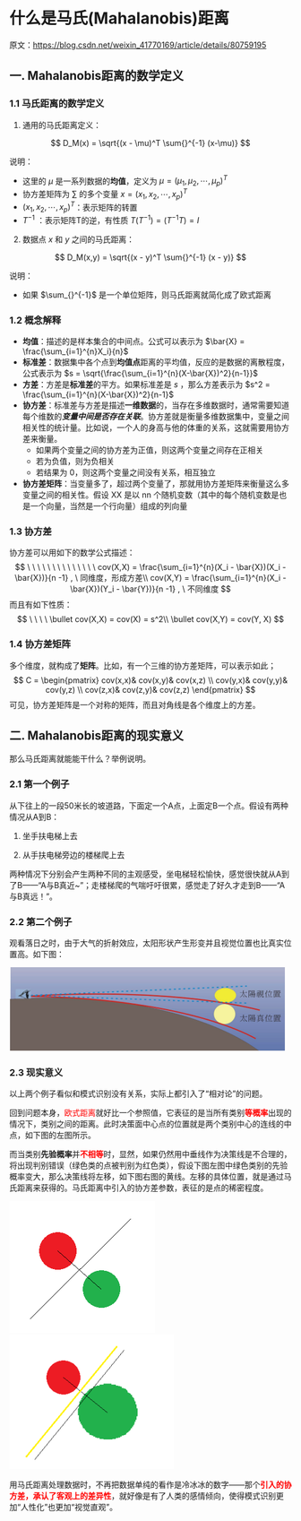 # 什么是马氏(Mahalanobis)距离

原文：https://blog.csdn.net/weixin_41770169/article/details/80759195



## 一. Mahalanobis距离的数学定义

### 1.1 马氏距离的数学定义

1. 通用的马氏距离定义：

$$
D_M(x) = \sqrt{(x - \mu)^T \sum{}^{-1} (x-\mu)}
$$

说明：

* 这里的 $\mu$ 是一系列数据的**均值**，定义为 $\mu = (\mu_1, \mu_2, \cdots, \mu_p)^T$
* 协方差矩阵为 $\sum$ 的多个变量 $x = (x_1, x_2, \cdots, x_p)^T$
* $(x_1,x_2,\cdots,x_p)^T$：表示矩阵的转置
* $T^{-1}$ ：表示矩阵T的逆，有性质 $T(T^{-1}) = (T^{-1}T) = I$ 



2. 数据点 $x$ 和 $y$ 之间的马氏距离：

$$
D_M(x,y) = \sqrt{(x - y)^T \sum{}^{-1} (x - y)}
$$

说明：

* 如果 $\sum_{}^{-1}$ 是一个单位矩阵，则马氏距离就简化成了欧式距离

### 1.2 概念解释

* **均值**：描述的是样本集合的中间点。公式可以表示为 $\bar{X} = \frac{\sum_{i=1}^{n}X_i}{n}$
* **标准差**：数据集中各个点到**均值点**距离的平均值，反应的是数据的离散程度，公式表示为 $s = \sqrt{\frac{\sum_{i=1}^{n}(X-\bar{X})^2}{n-1}}$
* **方差**：方差是**标准差**的平方。如果标准差是 $s$  ，那么方差表示为 $s^2 = \frac{\sum_{i=1}^{n}(X-\bar{X})^2}{n-1}$
* **协方差**：标准差与方差是描述**一维数据**的，当存在多维数据时，通常需要知道每个维数的***变量中间是否存在关联***。协方差就是衡量多维数据集中，变量之间相关性的统计量。比如说，一个人的身高与他的体重的关系，这就需要用协方差来衡量。
  * 如果两个变量之间的协方差为正值，则这两个变量之间存在正相关
  * 若为负值，则为负相关
  * 若结果为 $0$，则这两个变量之间没有关系，相互独立
* **协方差矩阵**：当变量多了，超过两个变量了，那就用协方差矩阵来衡量这么多变量之间的相关性。假设 XX 是以 nn 个随机变数（其中的每个随机变数是也是一个向量，当然是一个行向量）组成的列向量

### 1.3 协方差

协方差可以用如下的数学公式描述：
$$
\ \ \ \ \ \ \ \ \ \ \ \ \ \ cov(X,X) = \frac{\sum_{i=1}^{n}(X_i - \bar{X})(X_i - \bar{X})}{n -1} , \ 同维度，形成方差\\ 
cov(X,Y) = \frac{\sum_{i=1}^{n}(X_i - \bar{X})(Y_i - \bar{Y})}{n -1} , \ 不同维度
$$
而且有如下性质：
$$
\ \ \ \ \bullet cov(X,X) = cov(X) = s^2\\
\bullet cov(X,Y) = cov(Y, X)
$$


### 1.4 协方差矩阵

多个维度，就构成了**矩阵**。比如，有一个三维的协方差矩阵，可以表示如此；
$$
C = \begin{pmatrix}
  cov(x,x)& cov(x,y)& cov(x,z) \\
  cov(y,x)& cov(y,y)& cov(y,z) \\
  cov(z,x)& cov(z,y)& cov(z,z)
\end{pmatrix}
$$
可见，协方差矩阵是一个对称的矩阵，而且对角线是各个维度上的方差。

## 二. Mahalanobis距离的现实意义

那么马氏距离就能能干什么？举例说明。

### 2.1 第一个例子

从下往上的一段50米长的坡道路，下面定一个A点，上面定B一个点。假设有两种情况从A到B：

1. 坐手扶电梯上去

2. 从手扶电梯旁边的楼梯爬上去

两种情况下分别会产生两种不同的主观感受，坐电梯轻松愉快，感觉很快就从A到了B——“A与B真近~”；走楼梯爬的气喘吁吁很累，感觉走了好久才走到B——“A与B真远！”。

### 2.2 第二个例子

观看落日之时，由于大气的折射效应，太阳形状产生形变并且视觉位置也比真实位置高。如下图：

![sample-2](./images/Mahalanobis/sample-2.png)

### 2.3 现实意义

​        以上两个例子看似和模式识别没有关系，实际上都引入了“相对论”的问题。

​        回到问题本身，<font color='red'>欧式距离</font>就好比一个参照值，它表征的是当所有类别<font color='red'>**等概率**</font>出现的情况下，类别之间的距离。此时决策面中心点的位置就是两个类别中心的连线的中点，如下图的左图所示。

​        而当类别**先验概率**并<font color='red'>**不相等**</font>时，显然，如果仍然用中垂线作为决策线是不合理的，将出现判别错误（绿色类的点被判别为红色类），假设下图左图中绿色类别的先验概率变大，那么决策线将左移，如下图右图的黄线。左移的具体位置，就是通过马氏距离来获得的。马氏距离中引入的协方差参数，表征的是点的稀密程度。

<img src="./images/Mahalanobis/sample-4.png" alt="sample-4" /> <img src="./images/Mahalanobis/sample-3.png" alt="sample-3" style="zoom:88%;" />

​        用马氏距离处理数据时，不再把数据单纯的看作是冷冰冰的数字——那个<font color='red'>**引入的协方差，承认了客观上的差异性**</font>，就好像是有了人类的感情倾向，使得模式识别更加“人性化”也更加“视觉直观”。

